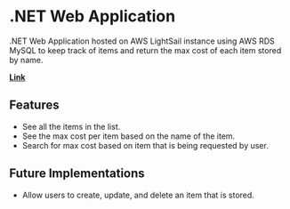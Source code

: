 .NET Web Application
=====================

.NET Web Application hosted on AWS LightSail instance using AWS RDS MySQL to keep track of items and return the max cost of each item stored by name. 

[**Link**](http://http://3.133.119.21/)

Features
--------

* See all the items in the list.
* See the max cost per item based on the name of the item.
* Search for max cost based on item that is being requested by user.

Future Implementations
----------------------

* Allow users to create, update, and delete an item that is stored.
